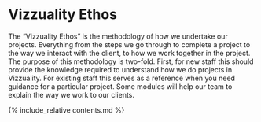 # Vizzuality Ethos

The “Vizzuality Ethos” is the methodology of how we undertake our projects. Everything from the steps we go through to complete a project to the way we interact with the client, to how we work together in the project. The purpose of this methodology is two-fold. First, for new staff this should provide the knowledge required to understand how we do projects in Vizzuality. For existing staff this serves as a reference when you need guidance for a particular project. Some modules will help our team to explain the way we work to our clients.

{% include_relative contents.md %}
